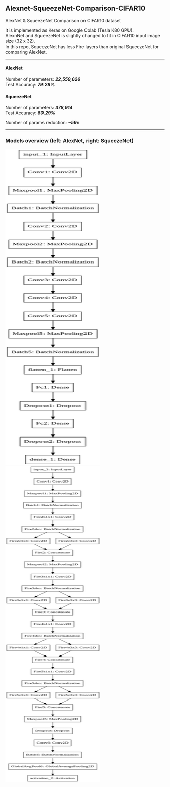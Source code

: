 ## Alexnet-SqueezeNet-Comparison-CIFAR10

AlexNet & SqueezeNet Comparison on CIFAR10 dataset

It is implemented as Keras on Google Colab (Tesla K80 GPU). <br/>
AlexnNet and SqueezeNet is slightly changed to fit in CIFAR10 input image size (32 x 32). <br/>
In this repo, SqueezeNet has less Fire layers than original SqueezeNet for comparing AlexNet. <br/>
* * *
#### AlexNet 
Number of parameters: ***22,559,626*** <br/>
Test Accuracy: ***79.28%*** <br/>

#### SqueezeNet 
Number of parameters: ***378,914*** <br/>
Test Accuracy: ***80.29%*** <br/>

Number of params reduction: ***~59x***
* * * 


### Models overview (left: AlexNet, right: SqueezeNet)
<div>
  <img width=300 height=1000 src="./imgs/alexnet.png">
  <img width=300 height=1000 src="./imgs/squeezenet.png">
</div>

